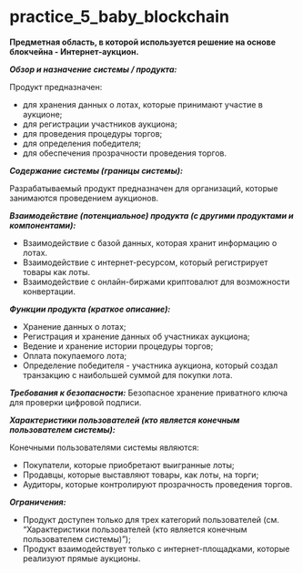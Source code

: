 # practice_5_baby_blockchain
**Предметная область, в которой используется решение на основе блокчейна - Интернет-аукцион.**

***Обзор и назначение системы / продукта:***

Продукт предназначен:
- для хранения данных о лотах, которые принимают участие в аукционе; 
- для регистрации участников аукциона; 
- для проведения процедуры торгов; 
- для определения победителя;
- для обеспечения прозрачности проведения торгов.

***Содержание системы (границы системы):***

Разрабатываемый продукт предназначен для организаций, которые занимаются проведением аукционов.

***Взаимодействие (потенциальное) продукта (с другими продуктами и компонентами):***

- Взаимодействие с базой данных, которая хранит информацию о лотах.
- Взаимодействие с интернет-ресурсом, который регистрирует товары как лоты.
- Взаимодействие с онлайн-биржами криптовалют для возможности конвертации.

***Функции продукта (краткое описание):***

- Хранение данных о лотах;
- Регистрация и хранение данных об участниках аукциона;
- Ведение и хранение истории процедуры торгов;
- Оплата покупаемого лота;
- Определение победителя - участника аукциона, который создал транзакцию с наибольшей суммой для покупки лота.

***Требования к безопасности:***
Безопасное хранение приватного ключа для проверки цифровой подписи.

***Характеристики пользователей (кто является конечным пользователем системы):***

Конечными пользователями системы являются:
- Покупатели, которые приобретают выигранные лоты;
- Продавцы, которые выставляют товары, как лоты, на торги;
- Аудиторы, которые контролируют прозрачность проведения торгов.

***Ограничения:***

- Продукт доступен только для трех категорий пользователей (см. “Характеристики пользователей (кто является конечным пользователем системы)”);
- Продукт взаимодействует только с интернет-площадками, которые реализуют прямые аукционы.




